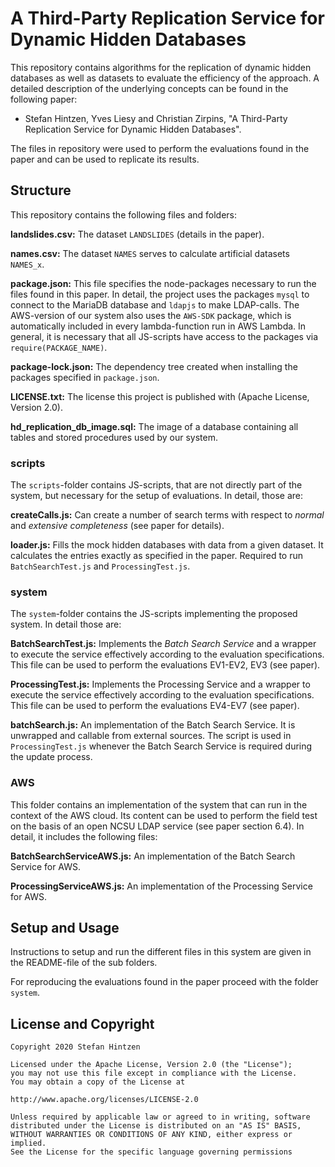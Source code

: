 # A Third-Party Replication Service for Dynamic Hidden Databases

This repository contains algorithms for the replication of dynamic hidden databases as well as datasets to evaluate the efficiency of the approach. A detailed description of the underlying concepts can be found in the following paper:

- Stefan Hintzen, Yves Liesy and Christian Zirpins, "A Third-Party Replication Service for Dynamic Hidden Databases".

The files in repository were used to perform the evaluations found in the paper and can be used to replicate its results.

## Structure

This repository contains the following files and folders:

**landslides.csv:**
The dataset `LANDSLIDES` (details in the paper).

**names.csv:**
The dataset `NAMES` serves to calculate artificial datasets `NAMES_x`.

**package.json:**
This file specifies the node-packages necessary to run the files found in this paper. In detail, the project uses the packages `mysql` to connect to the MariaDB database and `ldapjs` to make LDAP-calls. The AWS-version of our system also uses the `AWS-SDK` package, which is automatically included in every lambda-function run in AWS Lambda. In general, it is necessary that all JS-scripts have access to the packages via `require(PACKAGE_NAME)`.

**package-lock.json:**
The dependency tree created when installing the packages specified in `package.json`.

**LICENSE.txt:**
The license this project is published with (Apache License, Version 2.0).

**hd_replication_db_image.sql:**
The image of a database containing all tables and stored procedures used by our system.

### scripts

The `scripts`-folder contains JS-scripts, that are not directly part of the system, but necessary for the setup of evaluations. In detail, those are:

**createCalls.js:**
Can create a number of search terms with respect to *normal* and *extensive completeness* (see paper for details).

**loader.js:**
Fills the mock hidden databases with data from a given dataset. It calculates the entries exactly as specified in the paper. Required to run `BatchSearchTest.js` and `ProcessingTest.js`.

### system

The `system`-folder contains the JS-scripts implementing the proposed system. In detail those are:

**BatchSearchTest.js:**
Implements the *Batch Search Service* and a wrapper to execute the service effectively according to the evaluation specifications. This file can be used to perform the evaluations EV1-EV2, EV3 (see paper).

**ProcessingTest.js:**
Implements the Processing Service and a wrapper to execute the service effectively according to the evaluation  specifications. This file can be used to perform the evaluations EV4-EV7 (see paper).

**batchSearch.js:**
An implementation of the Batch Search Service. It is unwrapped and callable from external sources. The script is used in `ProcessingTest.js` whenever the Batch Search Service is required during the update process.

### AWS

This folder contains an implementation of the system that can run in the context of the AWS cloud. Its content can be used to perform the field test on the basis of an open NCSU LDAP service (see paper section 6.4). In detail, it includes the following files:

**BatchSearchServiceAWS.js:**
An implementation of the Batch Search Service for AWS.

**ProcessingServiceAWS.js:**
An implementation of the Processing Service for AWS.

## Setup and Usage

Instructions to setup and run the different files in this system are given in the README-file of the sub folders. 

For reproducing the evaluations found in the paper proceed with the folder `system`.

## License and Copyright

```plaintext
Copyright 2020 Stefan Hintzen

Licensed under the Apache License, Version 2.0 (the "License");
you may not use this file except in compliance with the License.
You may obtain a copy of the License at

http://www.apache.org/licenses/LICENSE-2.0

Unless required by applicable law or agreed to in writing, software
distributed under the License is distributed on an "AS IS" BASIS,
WITHOUT WARRANTIES OR CONDITIONS OF ANY KIND, either express or implied.
See the License for the specific language governing permissions
```
